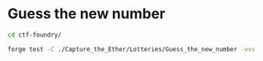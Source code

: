 # Guess the new number


```sh
cd ctf-foundry/

forge test -C ./Capture_the_Ether/Lotteries/Guess_the_new_number -vvv
```
